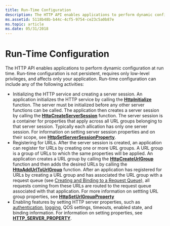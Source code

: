 ```yaml
---
title: Run-Time Configuration
description: The HTTP API enables applications to perform dynamic configuration at run time.
ms.assetid: 5118b48b-b44c-4cf5-9754-ce23c5a0b87e
ms.topic: article
ms.date: 05/31/2018
---
```


# Run-Time Configuration

The HTTP API enables applications to perform dynamic configuration at run time. Run-time configuration is not persistent, requires only low-level privileges, and affects only your application. Run-time configuration can include any of the following activities:

-   Initializing the HTTP service and creating a server session. An application initializes the HTTP service by calling the [**HttpInitialize**](/windows/desktop/api/Http/nf-http-httpinitialize) function. The server must be initialized before any other server functions can be called. The application then creates a server session by calling the [**HttpCreateServerSession**](/windows/desktop/api/Http/nf-http-httpcreateserversession) function. The server session is a container for properties that apply across all URL groups belonging to that server session. Typically each allication has only one server session. For information on setting server session properties and on their scope, see [**HttpSetServerSessionProperty**](/windows/desktop/api/Http/nf-http-httpsetserversessionproperty).
-   Registering for URLs. After the server session is created, an application can register for URLs by creating one or more URL groups. A URL group is a group of URLs to which the same properties will be applied. An application creates a URL group by calling the [**HttpCreateUrlGroup**](/windows/desktop/api/Http/nf-http-httpcreateurlgroup) function and then adds the desired URLs by calling the [**HttpAddUrlToUrlGroup**](/windows/desktop/api/Http/nf-http-httpaddurltourlgroup) function. After an application has registered for URLs by creating a URL group and has associated the URL group with a request queue (see [Creating and Binding to a Request Queue](creating-and-binding-to-a-request-queue.md)), all requests coming from these URLs are routed to the request queue associated with that application. For more information on settting URL group properties, see [**HttpSetUrlGroupProperty**](/windows/desktop/api/Http/nf-http-httpseturlgroupproperty)
-   Enabling features by setting HTTP server properties, such as [authentication](authentication-in-http-version-2-0.md), [logging](server-side-logging-in-http-version-2-0.md), QOS settings, timeouts, enabled state, and binding information. For information on setting properties, see [**HTTP\_SERVER\_PROPERTY**](/windows/desktop/api/Http/ne-http-http_server_property).

 

 




